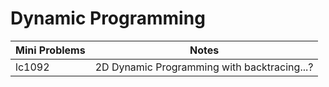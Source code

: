 # Dynamic Programming

| Mini Problems |                    Notes                    |
| ------------- | :-----------------------------------------: |
| lc1092        | 2D Dynamic Programming with backtracing...? |
